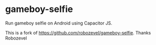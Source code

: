 # gameboy-selfie
Run gameboy selfie on Android using Capacitor JS.

This is a fork of https://github.com/robozevel/gameboy-selfie. Thanks Robozevel